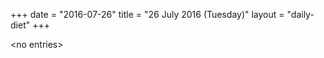 +++
date = "2016-07-26"
title = "26 July 2016 (Tuesday)"
layout = "daily-diet"
+++


\<no entries\>


